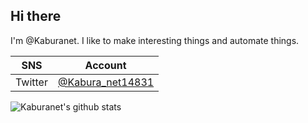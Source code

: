 ## Hi there

I'm @Kaburanet. I like to make interesting things and automate things.

|   SNS   | Account |
|  :---:  |  :---:  |
| Twitter | [@Kabura_net14831](https://twitter.com/Kabura_net14831) |


![Kaburanet's github stats](https://github-readme-stats.vercel.app/api?username=Kaburanet)

<!---
Kaburanet/Kaburanet is a ✨ special ✨ repository because its `README.md` (this file) appears on your GitHub profile.
You can click the Preview link to take a look at your changes.
--->
